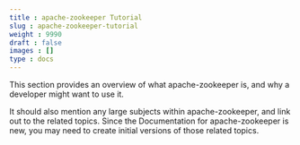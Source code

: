 ```yaml
---
title : apache-zookeeper Tutorial
slug : apache-zookeeper-tutorial
weight : 9990
draft : false
images : []
type : docs
---
```


This section provides an overview of what apache-zookeeper is, and why a developer might want to use it.

It should also mention any large subjects within apache-zookeeper, and link out to the related topics.  Since the Documentation for apache-zookeeper is new, you may need to create initial versions of those related topics.

